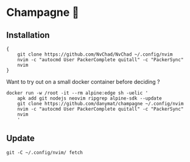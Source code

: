 # Champagne 🥂

## Installation

```
{
    git clone https://github.com/NvChad/NvChad ~/.config/nvim
    nvim -c "autocmd User PackerComplete quitall" -c "PackerSync"
    nvim
}
```

Want to try out on a small docker container before deciding ?

```
docker run -w /root -it --rm alpine:edge sh -uelic '
    apk add git nodejs neovim ripgrep alpine-sdk --update
    git clone https://github.com/danymat/champagne ~/.config/nvim
    nvim -c "autocmd User PackerComplete quitall" -c "PackerSync"
    nvim
    '
```

## Update

```
git -C ~/.config/nvim/ fetch
```
